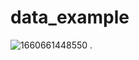 # data_example

![1660661448550](https://user-images.githubusercontent.com/104892976/185780646-fe14ed7f-2ba9-4701-bd32-b0fc4e3e9f83.gif)
.
